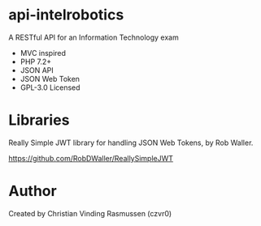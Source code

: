 # api-intelrobotics
A RESTful API for an Information Technology exam 
* MVC inspired
* PHP 7.2+ 
* JSON API
* JSON Web Token
* GPL-3.0 Licensed

# Libraries
Really Simple JWT library for handling JSON Web Tokens, by Rob Waller. 

https://github.com/RobDWaller/ReallySimpleJWT 

# Author

Created by Christian Vinding Rasmussen (czvr0) 
